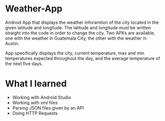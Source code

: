 # Weather-App
Android App that displays the weather inforamtion of the city located in the given latitude and longitude. The latitude and longitude must be written straight into the code in order to change the city. Two APKs are available, one with the weather in Guatemala City, the other with the weather in Austin. 

App specifically displays the city, current temperature, max and min temperatures expected throughout the day, and the average temperature of the next five days.

# What I learned
* Working with Android Studio
* Working with xml files 
* Parsing JSON files given by an API
* Doing HTTP Requests


